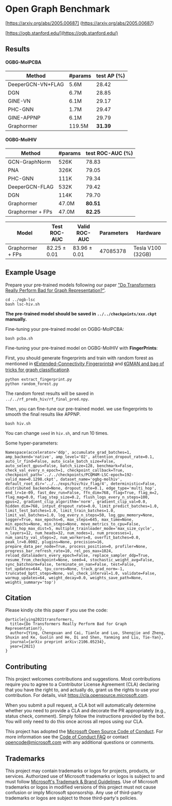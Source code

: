 # Open Graph Benchmark

[https://arxiv.org/abs/2005.00687] (https://arxiv.org/abs/2005.00687)

[https://ogb.stanford.edu/](https://ogb.stanford.edu/)

## Results

#### OGBG-MolPCBA
Method        | #params | test AP (%)|
--------------|---------|------------|
DeeperGCN-VN+FLAG         | 5.6M    | 28.42      |
DGN          | 6.7M    | 28.85      |
GINE-VN          | 6.1M    | 29.17      |
PHC-GNN          | 1.7M    | 29.47      |
GINE-APPNP          | 6.1M    | 29.79      |
Graphormer   | 119.5M  | **31.39**      |

#### OGBG-MolHIV
Method        | #params | test ROC-AUC (%)|
--------------|---------|------------|
GCN-GraphNorm          | 526K    | 78.83      |
PNA          | 326K    | 79.05      |
PHC-GNN          | 111K    | 79.34      |
DeeperGCN-FLAG          | 532K    | 79.42      |
DGN          | 114K    | 79.70      |
Graphormer   | 47.0M   | **80.51**      |
Graphormer + FPs   | 47.0M   | **82.25**      |



| Model                | Test ROC-AUC   | Valid ROC-AUC  | Parameters | Hardware          |
| -------------------- | --------------- | --------------- | ---------- | ----------------- |
| Graphormer + FPs | 82.25 ± 0.01 | 83.96 ± 0.01 | 47085378     | Tesla V100 (32GB) |


## Example Usage

Prepare your pre-trained models following our paper ["Do Transformers Really Perform Bad for Graph Representation?"](https://arxiv.org/abs/2106.05234).

```
cd ../ogb-lsc
bash lsc-hiv.sh
```
**The pre-trained model should be saved in `../../checkpoints/xxx.ckpt` manually.**

Fine-tuning your pre-trained model on OGBG-MolPCBA:

```
bash pcba.sh
```

Fine-tuning your pre-trained model on OGBG-MolHIV with **FingerPrints**:

First, you should generate fingerprints and train with random forest as mentioned in [《Extended-Connectivity Fingerprints》](https://pubs.acs.org/doi/10.1021/ci100050t) and [《GMAN and bag of tricks for graph classification》](https://github.com/PierreHao/YouGraph/blob/main/report/GMAN%20and%20bag%20of%20tricks%20for%20graph%20classification.pdf).

```
python extract_fingerprint.py
python random_forest.py
```
The random forest results will be saved in `../../rf_preds_hiv/rf_final_pred.npy`.

Then, you can fine-tune our pre-trained model. we use fingerprints to smooth the final results like APPNP.

```
bash hiv.sh
```
You can change `seed` in `hiv.sh`, and run 10 times.

Some hyper-parameters:

```
Namespace(accelerator='ddp', accumulate_grad_batches=1, amp_backend='native', amp_level='O2', attention_dropout_rate=0.1, auto_lr_find=False, auto_scale_batch_size=False, auto_select_gpus=False, batch_size=128, benchmark=False, check_val_every_n_epoch=1, checkpoint_callback=True, checkpoint_path='../../checkpoints/PCQM4M-LSC-epoch=192-valid_mae=0.1298.ckpt', dataset_name='ogbg-molhiv', default_root_dir='../../exps/hiv/hiv_flag/4', deterministic=False, distributed_backend=None, dropout_rate=0.1, edge_type='multi_hop', end_lr=1e-09, fast_dev_run=False, ffn_dim=768, flag=True, flag_m=2, flag_mag=0.0, flag_step_size=0.2, flush_logs_every_n_steps=100, gpus=2, gradient_clip_algorithm='norm', gradient_clip_val=0.0, hidden_dim=768, intput_dropout_rate=0.0, limit_predict_batches=1.0, limit_test_batches=1.0, limit_train_batches=1.0, limit_val_batches=1.0, log_every_n_steps=50, log_gpu_memory=None, logger=True, max_epochs=6, max_steps=645, max_time=None, min_epochs=None, min_steps=None, move_metrics_to_cpu=False, multi_hop_max_dist=5, multiple_trainloader_mode='max_size_cycle', n_layers=12, num_heads=32, num_nodes=1, num_processes=1, num_sanity_val_steps=2, num_workers=8, overfit_batches=0.0, peak_lr=0.0002, plugins=None, precision=16, prepare_data_per_node=True, process_position=0, profiler=None, progress_bar_refresh_rate=10, rel_pos_max=1024, reload_dataloaders_every_epoch=False, replace_sampler_ddp=True, resume_from_checkpoint=None, seed=4, stochastic_weight_avg=False, sync_batchnorm=False, terminate_on_nan=False, test=False, tot_updates=644, tpu_cores=None, track_grad_norm=-1, truncated_bptt_steps=None, val_check_interval=1.0, validate=False, warmup_updates=64, weight_decay=0.0, weights_save_path=None, weights_summary='top')
```

## Citation
Please kindly cite this paper if you use the code:
```
@article{ying2021transformers,
  title={Do Transformers Really Perform Bad for Graph Representation?},
  author={Ying, Chengxuan and Cai, Tianle and Luo, Shengjie and Zheng, Shuxin and Ke, Guolin and He, Di and Shen, Yanming and Liu, Tie-Yan},
  journal={arXiv preprint arXiv:2106.05234},
  year={2021}
}
```

## Contributing

This project welcomes contributions and suggestions.  Most contributions require you to agree to a
Contributor License Agreement (CLA) declaring that you have the right to, and actually do, grant us
the rights to use your contribution. For details, visit https://cla.opensource.microsoft.com.

When you submit a pull request, a CLA bot will automatically determine whether you need to provide
a CLA and decorate the PR appropriately (e.g., status check, comment). Simply follow the instructions
provided by the bot. You will only need to do this once across all repos using our CLA.

This project has adopted the [Microsoft Open Source Code of Conduct](https://opensource.microsoft.com/codeofconduct/).
For more information see the [Code of Conduct FAQ](https://opensource.microsoft.com/codeofconduct/faq/) or
contact [opencode@microsoft.com](mailto:opencode@microsoft.com) with any additional questions or comments.

## Trademarks

This project may contain trademarks or logos for projects, products, or services. Authorized use of Microsoft 
trademarks or logos is subject to and must follow 
[Microsoft's Trademark & Brand Guidelines](https://www.microsoft.com/en-us/legal/intellectualproperty/trademarks/usage/general).
Use of Microsoft trademarks or logos in modified versions of this project must not cause confusion or imply Microsoft sponsorship.
Any use of third-party trademarks or logos are subject to those third-party's policies.
